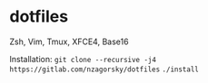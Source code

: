 dotfiles
========

Zsh, Vim, Tmux, XFCE4, Base16

Installation:
        `git clone --recursive -j4 https://gitlab.com/nzagorsky/dotfiles`
        `./install`
